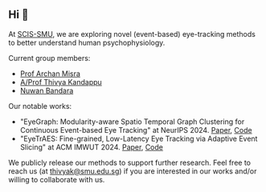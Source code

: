 ## Hi 👋

At [SCIS-SMU](https://computing.smu.edu.sg/), we are exploring novel (event-based) eye-tracking methods to better understand human psychophysiology.

Current group members:
* [Prof Archan Misra](https://sites.google.com/view/archan-misra)
* [A/Prof Thivya Kandappu](https://www.thivyak.info/)
* [Nuwan Bandara](https://www.nuwanbandara.com/) 

Our notable works:
* "EyeGraph: Modularity-aware Spatio Temporal Graph Clustering for Continuous Event-based Eye Tracking" at NeurIPS 2024. [Paper](), [Code](https://github.com/eye-tracking-for-physiological-sensing/eyegraph)
* "EyeTrAES: Fine-grained, Low-Latency Eye Tracking via Adaptive Event Slicing" at ACM IMWUT 2024. [Paper](https://arxiv.org/abs/2409.18813), [Code](https://github.com/arghasen10/EyeTrAES)

We publicly release our methods to support further research. Feel free to reach us (at thivyak@smu.edu.sg) if you are interested in our works and/or willing to collaborate with us.

<!--

**Here are some ideas to get you started:**

🙋‍♀️ A short introduction - what is your organization all about?
🌈 Contribution guidelines - how can the community get involved?
👩‍💻 Useful resources - where can the community find your docs? Is there anything else the community should know?
🍿 Fun facts - what does your team eat for breakfast?
🧙 Remember, you can do mighty things with the power of [Markdown](https://docs.github.com/github/writing-on-github/getting-started-with-writing-and-formatting-on-github/basic-writing-and-formatting-syntax)
-->
